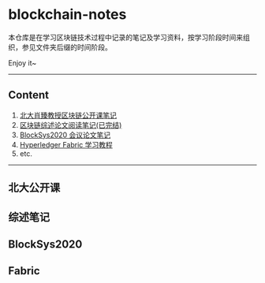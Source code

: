 # blockchain-notes

本仓库是在学习区块链技术过程中记录的笔记及学习资料，按学习阶段时间来组织，参见文件夹后缀的时间阶段。

Enjoy it~

---

## Content

1.  [北大肖臻教授区块链公开课笔记](./pku-open-class.2020.6-2020.7/)
2.  [区块链综述论文阅读笔记(已完结)](./blockchain-survey.2020.7-2020.8/)
3.  [BlockSys2020 会议论文笔记](./blocksys-conference2020.8.6-2020.8.7/)
4.  [Hyperledger Fabric 学习教程](./fabric-2.2.0-tutorial.2020.7-2020.8/)
5.  etc.

---

## 北大公开课



## 综述笔记



## BlockSys2020



## Fabric


